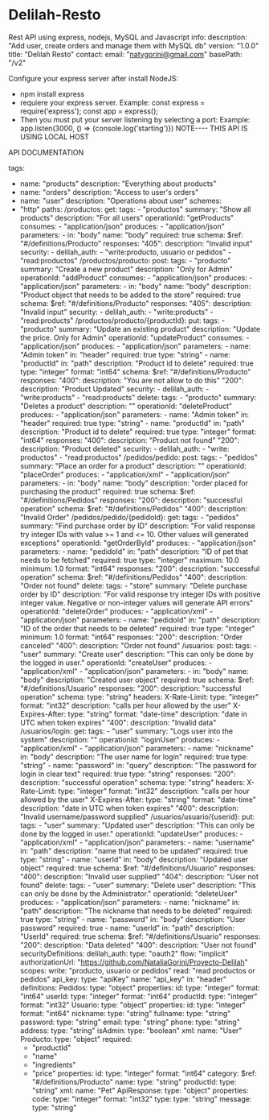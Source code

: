 # Delilah-Resto
Rest API using express, nodejs, MySQL and Javascript
info:
  description: "Add user, create orders and manage them with MySQL db"
  version: "1.0.0"
  title: "Delilah Resto"
  contact:
    email: "natygorini@gmail.com"
basePath: "/v2"

Configure your express server after install NodeJS:
  - npm install express
  - requiere your express server. 
    Example: const express = require('express');
             const app = express();
  - Then you must put your server listening by selecting a port:
    Example: app.listen(3000, () => {console.log('starting')})
  NOTE---- THIS API IS USING LOCAL HOST 

API DOCUMENTATION

tags:
- name: "products"
  description: "Everything about products"
- name: "orders"
  description: "Access to user's orders"
- name: "user"
  description: "Operations about user"
schemes:
- "http"
paths:
  /productos:
    get:
      tags:
      - "productos"
      summary: "Show all products"
      description: "For all users"
      operationId: "getProducts"
      consumes:
      - "application/json"
      produces:
      - "application/json"
      parameters:
      - in: "body"
        name: "body"
        required: true
        schema:
          $ref: "#/definitions/Producto"
      responses:
        "405":
          description: "Invalid input"
      security:
      - delilah_auth:
        - "write:producto, usuario or pedidos"
        - "read:productos"
  /productos/producto:
    post:
      tags:
      - "producto"
      summary: "Create a new product"
      description: "Only for Admin"
      operationId: "addProduct"
      consumes:
      - "application/json"
      produces:
      - "application/json"
      parameters:
      - in: "body"
        name: "body"
        description: "Product object that needs to be added to the store"
        required: true
        schema:
          $ref: "#/definitions/Producto"
      responses:
        "405":
          description: "Invalid input"
      security:
      - delilah_auth:
        - "write:products"
        - "read:products"
  /productos/producto/{productId}:
      put:
        tags:
        - "producto"
        summary: "Update an existing product"
        description: "Update the price. Only for Admin"
        operationId: "updateProduct"
        consumes:
        - "application/json"
        produces:
        - "application/json"
        parameters:
        - name: "Admin token"
          in: "header"
          required: true
          type: "string"
        - name: "productId"
          in: "path"
          description: "Product id to delete"
          required: true
          type: "integer"
          format: "int64"
          schema:
            $ref: "#/definitions/Producto"
        responses:
          "400":
            description: "You are not allow to do this"
          "200":
            description: "Product Updated"
        security:
        - delilah_auth:
          - "write:products"
          - "read:products"
      delete:
        tags:
        - "producto"
        summary: "Deletes a product"
        description: ""
        operationId: "deleteProduct"
        produces:
        - "application/json"
        parameters:
        - name: "Admin token"
          in: "header"
          required: true
          type: "string"
        - name: "productId"
          in: "path"
          description: "Product id to delete"
          required: true
          type: "integer"
          format: "int64"
        responses:
          "400":
            description: "Product not found"
          "200":
            description: "Product deleted"
        security:
        - delilah_auth:
          - "write: productos"
          - "read:productos"
  /pedidos/pedido:
    post:
      tags:
      - "pedidos"
      summary: "Place an order for a product"
      description: ""
      operationId: "placeOrder"
      produces:
      - "application/xml"
      - "application/json"
      parameters:
      - in: "body"
        name: "body"
        description: "order placed for purchasing the product"
        required: true
        schema:
          $ref: "#/definitions/Pedidos"
      responses:
        "200":
          description: "successful operation"
          schema:
            $ref: "#/definitions/Pedidos"
        "400":
          description: "Invalid Order"
  /pedidos/pedido/{pedidoId}:
    get:
      tags:
      - "pedidos"
      summary: "Find purchase order by ID"
      description: "For valid response try integer IDs with value >= 1 and <= 10.         Other values will generated exceptions"
      operationId: "getOrderById"
      produces:
      - "application/json"
      parameters:
      - name: "pedidoId"
        in: "path"
        description: "ID of pet that needs to be fetched"
        required: true
        type: "integer"
        maximum: 10.0
        minimum: 1.0
        format: "int64"
      responses:
        "200":
          description: "successful operation"
          schema:
            $ref: "#/definitions/Pedidos"
        "400":
          description: "Order not found"
    delete:
      tags:
      - "store"
      summary: "Delete purchase order by ID"
      description: "For valid response try integer IDs with positive integer value.         Negative or non-integer values will generate API errors"
      operationId: "deleteOrder"
      produces:
      - "application/xml"
      - "application/json"
      parameters:
      - name: "pedidoId"
        in: "path"
        description: "ID of the order that needs to be deleted"
        required: true
        type: "integer"
        minimum: 1.0
        format: "int64"
      responses:
        "200":
          description: "Order canceled"
        "400":
          description: "Order not found"
  /usuarios:
    post:
      tags:
      - "user"
      summary: "Create user"
      description: "This can only be done by the logged in user."
      operationId: "createUser"
      produces:
      - "application/xml"
      - "application/json"
      parameters:
      - in: "body"
        name: "body"
        description: "Created user object"
        required: true
        schema:
          $ref: "#/definitions/Usuario"
      responses:
        "200":
          description: "successful operation"
          schema:
            type: "string"
          headers:
            X-Rate-Limit:
              type: "integer"
              format: "int32"
              description: "calls per hour allowed by the user"
            X-Expires-After:
              type: "string"
              format: "date-time"
              description: "date in UTC when token expires"
        "400":
          description: "Invalid data"
  /usuarios/login:
    get:
      tags:
      - "user"
      summary: "Logs user into the system"
      description: ""
      operationId: "loginUser"
      produces:
      - "application/xml"
      - "application/json"
      parameters:
      - name: "nickname"
        in: "body"
        description: "The user name for login"
        required: true
        type: "string"
      - name: "password"
        in: "query"
        description: "The password for login in clear text"
        required: true
        type: "string"
      responses:
        "200":
          description: "successful operation"
          schema:
            type: "string"
          headers:
            X-Rate-Limit:
              type: "integer"
              format: "int32"
              description: "calls per hour allowed by the user"
            X-Expires-After:
              type: "string"
              format: "date-time"
              description: "date in UTC when token expires"
        "400":
          description: "Invalid username/password supplied"
  /usuarios/usuario/{userid}:
    put:
      tags:
      - "user"
      summary: "Updated user"
      description: "This can only be done by the logged in user."
      operationId: "updateUser"
      produces:
      - "application/xml"
      - "application/json"
      parameters:
      - name: "username"
        in: "path"
        description: "name that need to be updated"
        required: true
        type: "string"
      - name: "userId"
        in: "body"
        description: "Updated user object"
        required: true
        schema:
          $ref: "#/definitions/Usuario"
      responses:
        "400":
          description: "Invalid user supplied"
        "404":
          description: "User not found"
    delete:
      tags:
      - "user"
      summary: "Delete user"
      description: "This can only be done by the Administrator."
      operationId: "deleteUser"
      produces:
      - "application/json"
      parameters:
      - name: "nickname"
        in: "path"
        description: "The nickname that needs to be deleted"
        required: true
        type: "string"
      - name: "password"
        in: "body"
        description: "User password"
        required: true
      - name: "userId"
        in: "path"
        description: "UserId"
        required: true
        schema:
          $ref: "#/definitions/Usuario"
      responses:
        "200":
          description: "Data deleted"
        "400":
          description: "User not found"
securityDefinitions:
  delilah_auth:
    type: "oauth2"
    flow: "implicit"
    authorizationUrl: "https://github.com/NataliaGorini/Proyecto-Delilah"
    scopes:
      write: "producto, usuario or pedidos"
      read: "read productos or pedidos"
  api_key:
    type: "apiKey"
    name: "api_key"
    in: "header"
definitions:
  Pedidos:
    type: "object"
    properties:
      id:
        type: "integer"
        format: "int64"
      userId:
        type: "integer"
        format: "int64"
      productId:
        type: "integer"
        format: "int32"
  Usuario:
    type: "object"
    properties:
      id:
        type: "integer"
        format: "int64"
      nickname:
        type: "string"
      fullname:
        type: "string"
      password:
        type: "string"
      email:
        type: "string"
      phone:
        type: "string"
      address:
        type: "string"
      isAdmin:
        type: "boolean"
    xml:
      name: "User"
  Producto:
    type: "object"
    required:
    - "productId"
    - "name"
    - "ingredients"
    - "price"
    properties:
      id:
        type: "integer"
        format: "int64"
      category:
        $ref: "#/definitions/Producto"
      name:
        type: "string"
      productId:
        type: "string"
    xml:
      name: "Pet"
  ApiResponse:
    type: "object"
    properties:
      code:
        type: "integer"
        format: "int32"
      type:
        type: "string"
      message:
        type: "string"
